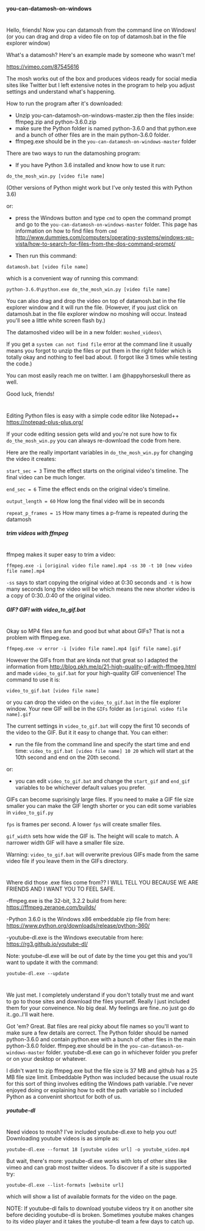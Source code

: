 #
#### you-can-datamosh-on-windows
#

Hello, friends! Now you can datamosh from the command line on Windows!
(or you can drag and drop a video file on top of datamosh.bat in the file explorer window)

What's a datamosh? Here's an example made by someone who wasn't me!

https://vimeo.com/87545616

The mosh works out of the box and produces videos ready for social media sites like Twitter but I left extensive notes in the program to help you adjust settings and understand what's happening.

How to run the program after it's downloaded:

- Unzip you-can-datamosh-on-windows-master.zip then the files inside: ffmpeg.zip and python-3.6.0.zip
- make sure the Python folder is named python-3.6.0 and that python.exe and a bunch of other files are in the main python-3.6.0 folder.
- ffmpeg.exe should be in the `you-can-datamosh-on-windows-master` folder

There are two ways to run the datamoshing program:

- If you have Python 3.6 installed and know how to use it run:

`do_the_mosh_win.py [video file name]`

(Other versions of Python might work but I've only tested this with Python 3.6)

or:
- press the Windows button and type `cmd` to open the command prompt and go to the `you-can-datamosh-on-windows-master` folder. This page has information on how to find files from `cmd` http://www.dummies.com/computers/operating-systems/windows-xp-vista/how-to-search-for-files-from-the-dos-command-prompt/

- Then run this command:

`datamosh.bat [video file name]`

which is a convenient way of running this command:

`python-3.6.0\python.exe do_the_mosh_win.py [video file name]`

You can also drag and drop the video on top of datamosh.bat in the file explorer window and it will run the file.
(However, if you just click on datamosh.bat in the file explorer window no moshing will occur. Instead you'll see a little white screen flash by.)

The datamoshed video will be in a new folder: `moshed_videos\`

If you get a `system can not find file` error at the command line it usually means you forgot to unzip the files or put them in the right folder which is totally okay and nothing to feel bad about. (I forgot like 3 times while testing the code.)

You can most easily reach me on twitter. I am @happyhorseskull there as well.

Good luck, friends!

#

Editing Python files is easy with a simple code editor like Notepad++ https://notepad-plus-plus.org/

If your code editing session gets wild and you're not sure how to fix `do_the_mosh_win.py` you can always re-download the code from here.

Here are the really important variables in `do_the_mosh_win.py` for changing the video it creates:

`start_sec = 3` Time the effect starts on the original video's timeline. The final video can be much longer.

`end_sec = 6` Time the effect ends on the original video's timeline.

`output_length = 60` How long the final video will be in seconds

`repeat_p_frames = 15` How many times a p-frame is repeated during the datamosh


##### trim videos with ffmpeg
#

ffmpeg makes it super easy to trim a video:

`ffmpeg.exe -i [original video file name].mp4 -ss 30 -t 10 [new video file name].mp4`

`-ss` says to start copying the original video at 0:30 seconds and `-t` is how many seconds long the video will be which means the new shorter video is a copy of 0:30..0:40 of the original video.


##### GIF? GIF! with video_to_gif.bat
#

Okay so MP4 files are fun and good but what about GIFs? That is not a problem with ffmpeg.exe.

`ffmpeg.exe -v error -i [video file name].mp4 [gif file name].gif`

However the GIFs from that are kinda not that great so I adapted the information from http://blog.pkh.me/p/21-high-quality-gif-with-ffmpeg.html and made `video_to_gif.bat` for your high-quality GIF convenience! The command to use it is:

`video_to_gif.bat [video file name]`

or you can drop the video on the `video_to_gif.bat` in the file explorer window. Your new GIF will be in the `GIFs` folder as `[original video file name].gif`

The current settings in `video_to_gif.bat` will copy the first 10 seconds of the video to the GIF. But it it easy to change that. You can either:

- run the file from the command line and specify the start time and end time:
`video_to_gif.bat [video file name] 10 20`
which will start at the 10th second and end on the 20th second.

or:
- you can edit `video_to_gif.bat` and change the `start_gif` and `end_gif` variables to be whichever default values you prefer.

GIFs can become suprisingly large files. If you need to make a GIF file size smaller you can make the GIF length shorter or you can edit some variables in `video_to_gif.py`

`fps` is frames per second. A lower `fps` will create smaller files.

`gif_width` sets how wide the GIF is. The height will scale to match. A narrower width GIF will have a smaller file size.

Warning: `video_to_gif.bat` will overwrite previous GIFs made from the same video file if you leave them in the GIFs directory.

#

Where did those .exe files come from?? I WILL TELL YOU BECAUSE WE ARE FRIENDS AND I WANT YOU TO FEEL SAFE.

-ffmpeg.exe is the 32-bit, 3.2.2 build from here:
https://ffmpeg.zeranoe.com/builds/

-Python 3.6.0 is the Windows x86 embeddable zip file from here:
https://www.python.org/downloads/release/python-360/

-youtube-dl.exe is the Windows executable from here:
https://rg3.github.io/youtube-dl/

Note: youtube-dl.exe will be out of date by the time you get this and you'll want to update it with the command:

`youtube-dl.exe --update`

#

We just met. I completely understand if you don't totally trust me and want to go to those sites and download the files yourself.
Really I just included them for your conveinence. No big deal. My feelings are fine..no just go do it..go..I'll wait here.

Got 'em? Great. Bat files are real picky about file names so you'll want to make sure a few details are correct. The Python folder should be named python-3.6.0 and contain python.exe with a bunch of other files in the main python-3.6.0 folder. ffmpeg.exe should be in the `you-can-datamosh-on-windows-master` folder. youtube-dl.exe can go in whichever folder you prefer or on your desktop or whatever.

I didn't want to zip ffmpeg.exe but the file size is 37 MB and github has a 25 MB file size limit. Embeddable Python was included because the usual route for this sort of thing involves editing the Windows path variable. I've never enjoyed doing or explaining how to edit the path variable so I included Python as a convenint shortcut for both of us.


##### youtube-dl
#

Need videos to mosh? I've included youtube-dl.exe to help you out!
Downloading youtube videos is as simple as:

`youtube-dl.exe --format 18 [youtube video url] -o youtube_video.mp4`

But wait, there's more: youtube-dl.exe works with lots of other sites like vimeo and can grab most twitter videos. 
To discover if a site is supported try:

`youtube-dl.exe --list-formats [website url]`

which will show a list of available formats for the video on the page.

NOTE: If youtube-dl fails to download youtube videos try it on another site before deciding youtube-dl is broken. 
Sometimes youtube makes changes to its video player and it takes the youtube-dl team a few days to catch up.
